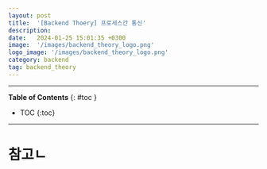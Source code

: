 ```yaml
---
layout: post
title:  '[Backend Thoery] 프로세스간 통신'
description: 
date:   2024-01-25 15:01:35 +0300
image:  '/images/backend_theory_logo.png'
logo_image: '/images/backend_theory_logo.png'
category: backend
tag: backend_theory
---
```


---
**Table of Contents**
{: #toc }
*  TOC
{:toc}

---

# 참고ㄴ
